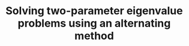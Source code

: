 ---
layout: default
title: 'Solving two-parameter eigenvalue problems using an alternating method'
authors: Henrik Eisenmann and Yuji Nakatsukasa
journal: Linear Algebra and its Applications
volume: 643
year: 2022
pages: 137-160
doi: 10.4418/2021.76.2.3
link: https://doi.org/10.1016/j.laa.2022.02.024
---